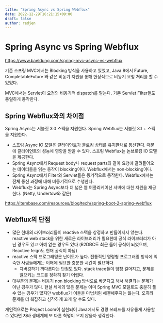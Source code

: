 ```yaml
---
title: "Spring Async vs Spring Webflux"
date: 2022-12-29T16:21:15+09:00
draft: false
author: redjen
---
```


# Spring Async vs Spring Webflux

https://www.baeldung.com/spring-mvc-async-vs-webflux

기존 스프링 MVC에서는 Blocking 방식을 사용하고 있었고, Java 8에서 Future, CompletableFuture 와 같은 비동기 지원을 통해 한정적으로 비동기 요청 처리를 할 수 있었다.

MVC에서는 Servlet이 요청의 비동기적 dispatch를 맡는다. 기존 Servlet Filter들도 동일하게 동작한다. 

## Spring Webflux와의 차이점

Spring Async는 서블릿 3.0 스펙을 지원한다.
Spring Webflux는 서블릿 3.1 + 스펙을 지원한다.

- 스프링 Async IO 모델은 클라이언트가 블로킹 상태를 유지한채로 통신한다. 때문에 클라이언트의 성능에 영향을 받을 수 있다. 스프링 Webflux는 논브로킹 IO 모델을 제공한다.
- Spring Async에서 Request body나 request parts와 같이 요청에 딸려들어오는 데이터들을 읽는 동작이 blocking이다. Webflux에서는 non-blocking이다.
- Spring Async에서 Filter와 Servlet들은 동기적으로 동작한다. Webflux에서는 전체 통신 과정에 대해 비동기적으로 수행한다.
- Webflux는 Spring Async보다 더 넓은 웹 어플리케이션 서버에 대한 지원을 제공한다. (Netty, Undertow와 같은)

https://itembase.com/resources/blog/tech/spring-boot-2-spring-webflux

## Webflux의 단점

- 많은 현대의 라이브러리들이 reactive 스택을 상정하고 만들어지지 않는다. reactive web stack을 위한 새로운 라이브러리가 필요한데 공식 라이브러리가 아닌 경우도 있고 아예 없는 경우도 있다 (R2DBC도 최근 들어 공식이 되었으며, Reactive feign도 현재 공식이 아님)
- reactive 스택 프로그래밍은 난이도가 높다. 전통적인 명령형 프로그래밍 방식에 익숙한 사람들에게는 이해에 필요한 충분한 시간이 필요하다.
	- 디버깅하기 까다롭다는 단점도 있다. stack trace들이 엄청 길어지고, 문제를 일으키는 코드를 정확히 찾기 어렵다.
- 대부분의 문제는 비동기 non blocking 방식으로 바꾼다고 해서 해결되는 문제가 아닌 경우가 많다. 현실 세계의 많은 문제는 이미 Spring MVC 모델로도 충분히 풀 수 있는 경우가 많지만 webflux가 이들을 마법처럼 해결해주지는 않는다. 오히려 문제를 더 복잡하고 심각하게 꼬게 할 수도 있다. 

개인적으로는 Project Loom이 실현되어 Java에서도 경량 쓰레드를 자유롭게 사용할 수 있다면 자바 생태계에 또 다른 혁명이 오지 않을까 생각한다.
